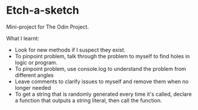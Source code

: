 # Etch-a-sketch
Mini-project for The Odin Project.

What I learnt:
- Look for new methods if I suspect they exist. 
- To pinpoint problem, talk through the problem to myself to find holes in logic or program.
- To pinpoint problem, use console.log to understand the problem from different angles
- Leave comments to clarify issues to myself and remove them when no longer needed
- To get a string that is randomly generated every time it's called, declare a function that outputs a string literal, then call the function.